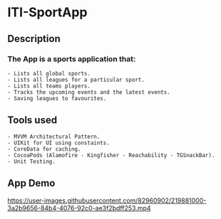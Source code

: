 # ITI-SportApp
## **Description** 
### The App is a sports application that:
    - Lists all global sports.
    - Lists all leagues for a particular sport.
    - Lists all teams players. 
    - Tracks the upcoming events and the latest events.
    - Saving leagues to favourites.

## **Tools used**
    - MVVM Architectural Pattern.
    - UIKit for UI using constaints.
    - CoreData for caching.
    - CocoaPods (Alamofire - Kingfisher - Reachability - TGSnackBar).
    - Unit Testing. 
    
## App Demo

https://user-images.githubusercontent.com/82960902/219881000-3a2b9656-84b4-4076-92c0-ae3f2bdff253.mp4

